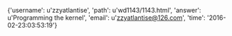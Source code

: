 {'username': u'zzyatlantise', 'path': u'wd1143/1143.html', 'answer': u'Programming the kernel', 'email': u'zzyatlantise@126.com', 'time': '2016-02-23:03:53:19'}